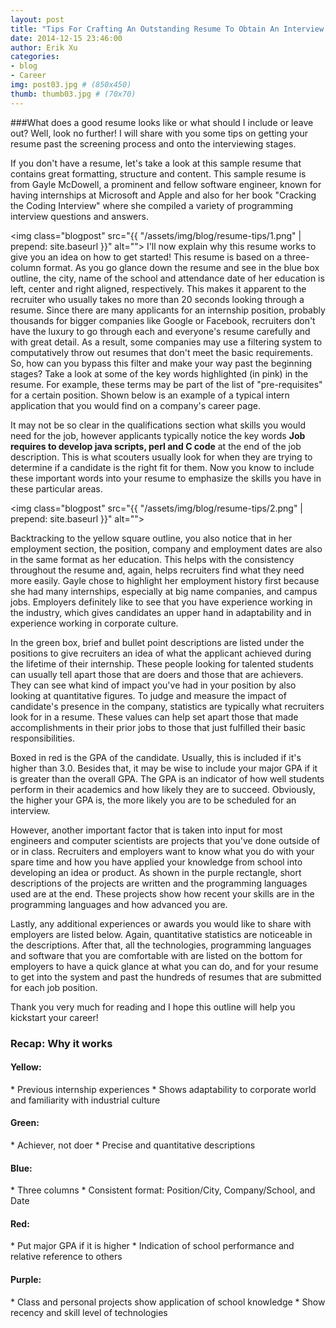 ```yaml
---
layout: post
title: "Tips For Crafting An Outstanding Resume To Obtain An Interview And Possibly An Internship"
date: 2014-12-15 23:46:00
author: Erik Xu
categories: 
- blog
- Career
img: post03.jpg # (850x450)
thumb: thumb03.jpg # (70x70)
---
```

###What does a good resume looks like or what should I include or leave out?
Well, look no further! I will share with you some tips on getting your resume past the screening process and onto the interviewing stages.
<!--more-->
If you don't have a resume, let's take a look at this sample resume that contains great formatting, structure and content.
This sample resume is from Gayle McDowell, a prominent and fellow software engineer, known for having internships at Microsoft and Apple and also for her book "Cracking the Coding Interview" where she compiled a variety of programming interview questions and answers. 

<img class="blogpost" src="{{ "/assets/img/blog/resume-tips/1.png" | prepend: site.baseurl }}" alt="">
I'll now explain why this resume works to give you an idea on how to get started!
This resume is based on a three-column format. As you go glance down the resume and see in the blue box outline, the city, name of the school and attendance date of her education is left, center and right aligned, respectively. This makes it apparent to the recruiter who usually takes no more than 20 seconds looking through a resume. Since there are many applicants for an internship position, probably thousands for bigger companies like Google or Facebook, recruiters don't have the luxury to go through each and everyone's resume carefully and with great detail. As a result, some companies may use a filtering system to computatively throw out resumes that don't meet the basic requirements. So, how can you bypass this filter and make your way past the beginning stages? Take a look at some of the key words highlighted (in pink) in the resume. For example, these terms may be part of the list of "pre-requisites" for a certain position. Shown below is an example of a typical intern application that you would find on a company's career page.

It may not be so clear in the qualifications section what skills you would need for the job, however applicants typically notice the key words <b>Job requires to develop java scripts, perl and C code</b> at the end of the job description. This is what scouters usually look for when they are trying to determine if a candidate is the right fit for them. Now you know to include these important words into your resume to emphasize the skills you have in these particular areas.

<img class="blogpost" src="{{ "/assets/img/blog/resume-tips/2.png" | prepend: site.baseurl }}" alt="">

Backtracking to the yellow square outline, you also notice that in her employment section, the position, company and employment dates are also in the same format as her education. This helps with the consistency throughout the resume and, again, helps recruiters find what they need more easily. Gayle chose to highlight her employment history first because she had many internships, especially at big name companies, and campus jobs. Employers definitely like to see that you have experience working in the industry, which gives candidates an upper hand in adaptability and in experience working in corporate culture. 

In the green box, brief and bullet point descriptions are listed under the positions to give recruiters an idea of what the applicant achieved during the lifetime of their internship. These people looking for talented students can usually tell apart those that are doers and those that are achievers. They can see what kind of impact you've had in your position by also looking at quantitative figures. To judge and measure the impact of candidate's presence in the company, statistics are typically what recruiters look for in a resume. These values can help set apart those that made accomplishments in their prior jobs to those that just fulfilled their basic responsibilities.

Boxed in red is the GPA of the candidate. Usually, this is included if it's higher than 3.0. Besides that, it may be wise to include your major GPA if it is greater than the overall GPA. The GPA is an indicator of how well students perform in their academics and how likely they are to succeed. Obviously, the higher your GPA is, the more likely you are to be scheduled for an interview.

However, another important factor that is taken into input for most engineers and computer scientists are projects that you've done outside of or in class. Recruiters and employers want to know what you do with your spare time and how you have applied your knowledge from school into developing an idea or product. As shown in the purple rectangle, short descriptions of the projects are written and the programming languages used are at the end. These projects show how recent your skills are in the programming languages and how advanced you are.

Lastly, any additional experiences or awards you would like to share with employers are listed below. Again, quantitative statistics are noticeable in the descriptions.
After that, all the technologies, programming languages and software that you are comfortable with are listed on the bottom for employers to have a quick glance at what you can do, and for your resume to get into the system and past the hundreds of resumes that are submitted for each job position.

Thank you very much for reading and I hope this outline will help you kickstart your career!


### Recap: Why it works
<h4>Yellow:</h4>
* Previous internship experiences
* Shows adaptability to corporate world and familiarity with industrial culture

<h4>Green:</h4>
* Achiever, not doer
* Precise and quantitative descriptions

<h4>Blue:</h4>
* Three columns
* Consistent format: Position/City, Company/School, and Date

<h4>Red:</h4>
* Put major GPA if it is higher
* Indication of school performance and relative reference to others

<h4>Purple:</h4>
* Class and personal projects show application of school knowledge
* Show recency and skill level of technologies